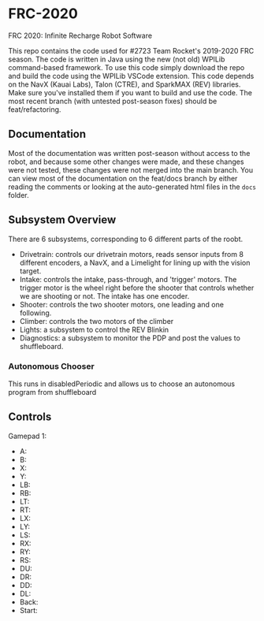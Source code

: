 # FRC-2020
FRC 2020: Infinite Recharge Robot Software

This repo contains the code used for #2723 Team Rocket's 2019-2020 FRC season.
The code is written in Java using the new (not old) WPILib command-based framework. To use this code simply download the repo and build the code using the WPILib VSCode extension. This code depends on the NavX (Kauai Labs), Talon (CTRE), and SparkMAX (REV) libraries. Make sure you've installed them if you want to build and use the code. The most recent branch (with untested post-season fixes) should be feat/refactoring.

## Documentation
Most of the documentation was written post-season without access to the robot, and because some other changes were made, and these changes were not tested, these changes were not merged into the main branch. You can view most of the documentation on the feat/docs branch by either reading the comments or looking at the auto-generated html files in the `docs` folder.

## Subsystem Overview
There are 6 subsystems, corresponding to 6 different parts of the roobt.
 - Drivetrain: controls our drivetrain motors, reads sensor inputs from 8 different encoders, a NavX, and a Limelight for lining up with the vision target.
 - Intake: controls the intake, pass-through, and 'trigger' motors. The trigger motor is the wheel right before the shooter that controls whether we are shooting or not. The intake has one encoder.
 - Shooter: controls the two shooter motors, one leading and one following.
 - Climber: controls the two motors of the climber
 - Lights: a subsystem to control the REV Blinkin
 - Diagnostics: a subsystem to monitor the PDP and post the values to shuffleboard.

### Autonomous Chooser
This runs in disabledPeriodic and allows us to choose an autonomous program from shuffleboard

## Controls
Gamepad 1:
 - A: 
 - B: 
 - X: 
 - Y: 
 - LB: 
 - RB: 
 - LT: 
 - RT: 
 - LX: 
 - LY: 
 - LS: 
 - RX: 
 - RY: 
 - RS: 
 - DU: 
 - DR: 
 - DD: 
 - DL: 
 - Back: 
 - Start: 
 
